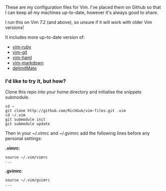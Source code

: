These are my configuration files for Vim. I've placed them on Github so that I can keep all my machines up-to-date, however it's always good to share.

I run this on Vim 7.2 (and above), so unsure if it will work with older Vim versions!

It includes more up-to-date version of:

* [vim-ruby](http://github.com/vim-ruby/vim-ruby)
* [vim-git](http://github.com/tpope/vim-git)
* [vim-haml](http://github.com/tpope/vim-haml)
* [vim-markdown](http://github.com/tpope/vim-haml)
* [delimitMate](http://github.com/Raimondi/delimitMate)

### I'd like to try it, but how?

Clone this repo into your home directory and initialise the snippets submodule.

    cd ~
    git clone http://github.com/RichGuk/vim-files.git .vim
    cd ~/.vim
    git submodule init
    git submodule update

Then in your ~/.vimrc and ~/.gvimrc add the following lines before any personal settings:

**.vimrc**:

    source ~/.vim/vimrc
    ...

**.gvimrc**:

    source ~/.vim/gvimrc
    ...
